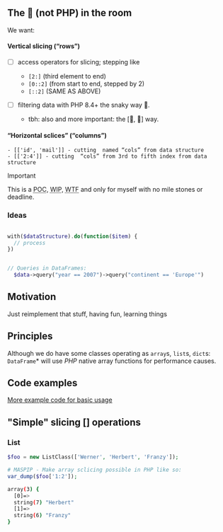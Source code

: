 ## The <bigger>🐘<bigger> (not PHP) in the room 

We want:

#### Vertical slicing (“rows”)
- [ ] access operators for slicing; stepping like
  - `[2:]` (third element to end)
  - `[0::2]` (from start to end, stepped by 2)
  - `[::2]` (SAME AS ABOVE)
  
- [ ] filtering data with PHP 8.4+ the snaky way 🐍.
  - tbh: also and more important: the [🐼, 🐼] way.

####  “Horizontal sclices” (“columns”)
 
    - [['id', 'mail']] - cutting  named “cols” from data structure
    - [['2:4']] - cutting  “cols” from 3rd to fifth index from data structure

> [!IMPORTANT]  
> This is a <abbr title="Proof of concept">POC</abbr>, <abbr title="Work in progress">WIP</abbr>, <abbr title="Where to fly?">WTF</abbr> and only for myself with
no mile stones or deadline.


### Ideas

```php

with($dataStructure).do(function($item) {
  // process
})


// Queries in DataFrames:
  $data->query("year == 2007")->query("continent == 'Europe'")
```


 

## Motivation 

Just reimplement that stuff, having fun, learning things

## Principles 

Although we do have some classes operating as ```array```s, ```list```s, ```dict```s: ```DataFrame```* will use <var>PHP</var> native array functions for performance causes.

## Code examples

[More example code for basic usage](doq/README.md)

## "Simple" slicing [] operations

### List
```php
$foo = new ListClass(['Werner', 'Herbert', 'Franzy']);

# MASPIP - Make array sclicing possible in PHP like so:
var_dump($foo['1:2']);

```

```sh
array(3) {
  [0]=>
  string(7) "Herbert"
  [1]=>
  string(6) "Franzy"
} 
```
